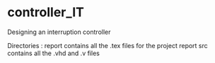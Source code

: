 # controller_IT
Designing an interruption controller

Directories :
	report contains all the .tex files for the project report
	src contains all the .vhd and .v files
